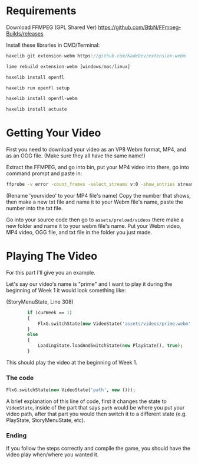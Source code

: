 # Requirements

Download FFMPEG (GPL Shared Ver) https://github.com/BtbN/FFmpeg-Builds/releases


Install these libraries in CMD/Terminal:
```js
haxelib git extension-webm https://github.com/KadeDev/extension-webm

lime rebuild extension-webm [windows/mac/linux]

haxelib install openfl

haxelib run openfl setup

haxelib install openfl-webm

haxelib install actuate
```

# Getting Your Video

First you need to download your video as an VP8 Webm format, MP4, and as an OGG file. (Make sure they all have the same name!)

Extract the FFMPEG, and go into bin, put your MP4 video into there, go into command prompt and paste in:
```cmd
ffprobe -v error -count_frames -select_streams v:0 -show_entries stream=nb_read_frames -of default=nokey=1:noprint_wrappers=1 "yourvideo.mp4"
```
(Rename 'yourvideo' to your MP4 file's name) Copy the number that shows, then make a new txt file and name it to your Webm file's name, paste the number into the txt file.

Go into your source code then go to `assets/preload/videos` there make a new folder and name it to your webm file's name.
Put your Webm video, MP4 video, OGG file, and txt file in the folder you just made.

# Playing The Video

For this part I'll give you an example.

Let's say our video's name is "prime" and I want to play it during the beginning of Week 1 it would look something like:

(StoryMenuState, Line 308)

``` haxe
		if (curWeek == 1)
		{
			FlxG.switchState(new VideoState('assets/videos/prime.webm', new PlayState()));
		}
		else
		{
			LoadingState.loadAndSwitchState(new PlayState(), true);
		}
```
This should play the video at the beginning of Week 1.

### The code

``` haxe
FlxG.switchState(new VideoState('path', new ()));
```
A brief explanation of this line of code, first it changes the state to `VideoState`, inside of the part that says `path` would be where you put your video path, after that part you would then switch it to a different state (e.g. PlayState, StoryMenuState, etc).

### Ending

If you follow the steps correctly and compile the game, you should have the video play when/where you wanted it.
